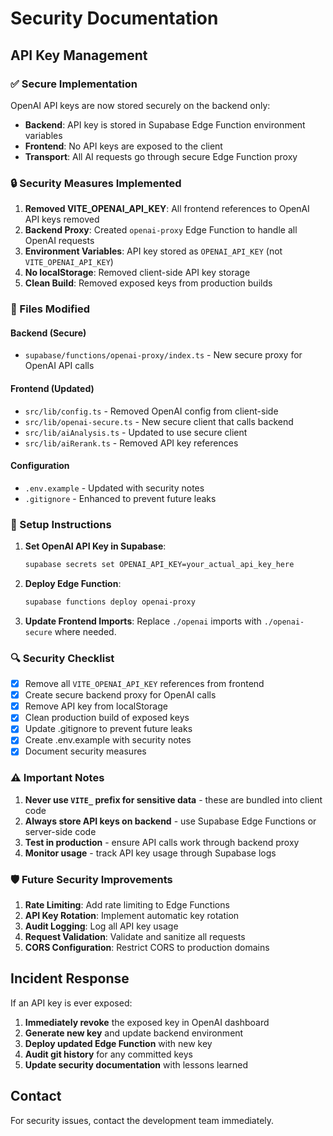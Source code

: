 # Security Documentation

## API Key Management

### ✅ Secure Implementation

OpenAI API keys are now stored securely on the backend only:

- **Backend**: API key is stored in Supabase Edge Function environment variables
- **Frontend**: No API keys are exposed to the client
- **Transport**: All AI requests go through secure Edge Function proxy

### 🔒 Security Measures Implemented

1. **Removed VITE_OPENAI_API_KEY**: All frontend references to OpenAI API keys removed
2. **Backend Proxy**: Created `openai-proxy` Edge Function to handle all OpenAI requests
3. **Environment Variables**: API key stored as `OPENAI_API_KEY` (not `VITE_OPENAI_API_KEY`)
4. **No localStorage**: Removed client-side API key storage
5. **Clean Build**: Removed exposed keys from production builds

### 📁 Files Modified

#### Backend (Secure)
- `supabase/functions/openai-proxy/index.ts` - New secure proxy for OpenAI API calls

#### Frontend (Updated)
- `src/lib/config.ts` - Removed OpenAI config from client-side
- `src/lib/openai-secure.ts` - New secure client that calls backend
- `src/lib/aiAnalysis.ts` - Updated to use secure client
- `src/lib/aiRerank.ts` - Removed API key references

#### Configuration
- `.env.example` - Updated with security notes
- `.gitignore` - Enhanced to prevent future leaks

### 🚀 Setup Instructions

1. **Set OpenAI API Key in Supabase**:
   ```bash
   supabase secrets set OPENAI_API_KEY=your_actual_api_key_here
   ```

2. **Deploy Edge Function**:
   ```bash
   supabase functions deploy openai-proxy
   ```

3. **Update Frontend Imports**:
   Replace `./openai` imports with `./openai-secure` where needed.

### 🔍 Security Checklist

- [x] Remove all `VITE_OPENAI_API_KEY` references from frontend
- [x] Create secure backend proxy for OpenAI calls
- [x] Remove API key from localStorage
- [x] Clean production build of exposed keys
- [x] Update .gitignore to prevent future leaks
- [x] Create .env.example with security notes
- [x] Document security measures

### ⚠️ Important Notes

1. **Never use `VITE_` prefix for sensitive data** - these are bundled into client code
2. **Always store API keys on backend** - use Supabase Edge Functions or server-side code
3. **Test in production** - ensure API calls work through backend proxy
4. **Monitor usage** - track API key usage through Supabase logs

### 🛡️ Future Security Improvements

1. **Rate Limiting**: Add rate limiting to Edge Functions
2. **API Key Rotation**: Implement automatic key rotation
3. **Audit Logging**: Log all API key usage
4. **Request Validation**: Validate and sanitize all requests
5. **CORS Configuration**: Restrict CORS to production domains

## Incident Response

If an API key is ever exposed:

1. **Immediately revoke** the exposed key in OpenAI dashboard
2. **Generate new key** and update backend environment
3. **Deploy updated Edge Function** with new key
4. **Audit git history** for any committed keys
5. **Update security documentation** with lessons learned

## Contact

For security issues, contact the development team immediately.
